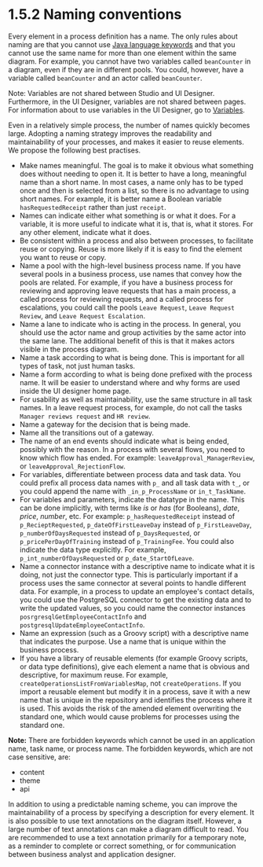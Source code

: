 # 1.5.2 Naming conventions

Every element in a process definition has a name. The only rules about naming are that you cannot 
use [Java language keywords](http://docs.oracle.com/javase/tutorial/java/nutsandbolts/_keywords.md)
and that you cannot use the same name for more than one element within the same diagram. 
For example, you cannot have two variables called `beanCounter` in a diagram, even if they are in different pools. 
You could, however, have a variable called `beanCounter` and an actor called `beanCounter`.

Note: Variables are not shared between Studio and UI Designer. Furthermore, in the UI Designer, variables are not shared between pages. 
For information about to use variables in the UI Designer, go to [Variables](/variables.md).

Even in a relatively simple process, the number of names quickly becomes large. Adopting a naming strategy improves the readability and maintainability of your processes, and makes it easier to reuse elements. We propose the following best practises.

* Make names meaningful. The goal is to make it obvious what something does without needing to open it. It is better to have a long, meaningful name than a short name. 
In most cases, a name only has to be typed once and then is selected from a list, so there is no advantage to using short names. For example, it is better name a Boolean variable `hasRequestedReceipt`
rather than just `receipt`.
* Names can indicate either what something is or what it does. For a variable, it is more useful to indicate what it is, that is, what it stores. For any other element, indicate what it does.
* Be consistent within a process and also between processes, to facilitate reuse or copying. Reuse is more likely if it is easy to find the element you want to reuse or copy.
* Name a pool with the high-level business process name. If you have several pools in a business process, use names that convey how the pools are related. 
For example, if you have a business process for reviewing and approving leave requests that has a main process, a called process for reviewing requests, and a called process for escalations, 
you could call the pools `Leave Request`, `Leave Request Review`, and `Leave Request Escalation`.
* Name a lane to indicate who is acting in the process. In general, you should use the actor name and group activities by the same actor into the same lane. 
The additional benefit of this is that it makes actors visible in the process diagram.
* Name a task according to what is being done. This is important for all types of task, not just human tasks.
* Name a form according to what is being done prefixed with the process name. It will be easier to understand where and why forms are used inside the UI designer home page.
* For usability as well as maintainability, use the same structure in all task names. In a leave request process, for example, do not call the tasks `Manager reviews request` and `HR review`.
* Name a gateway for the decision that is being made.
* Name all the transitions out of a gateway.
* The name of an end events should indicate what is being ended, possibly with the reason. In a process with several flows, you need to know which flow has ended. 
For example: `leaveApproval_ManagerReview`, or `leaveApproval_RejectionFlow`.
* For variables, differentiate between process data and task data. You could prefix all process data names with `p_` and all task data with `t_`, or you could append the name with `_in_p_ProcessName`
or `in_t_TaskName`.
* For variables and parameters, indicate the datatype in the name. This can be done implicitly, with terms like _is_ or _has_ (for Booleans), _date_, _price_, _number_, etc. For example:
`p_hasRequestedReceipt` instead of `p_RecieptRequested`,
`p_dateOfFirstLeaveDay` instead of `p_FirstLeaveDay`,
`p_numberOfDaysRequested` instead of `p_DaysRequested`, or 
`p_pricePerDayOfTraining` instead of `p_TrainingFee`.
You could also indicate the data type explicitly. For example, `p_int_numberOfDaysRequested` or `p_date_StartOfLeave`.
* Name a connector instance with a descriptive name to indicate what it is doing, not just the connector type. 
This is particularly important if a process uses the same connector at several points to handle different data. For example, in a process to update an employee's contact details, 
you could use the PostgreSQL connector to get the existing data and to write the updated values, 
so you could name the connector instances `posrgresqlGetEmployeeContactInfo` and `postgresqlUpdateEmployeeContactInfo`.
* Name an expression (such as a Groovy script) with a descriptive name that indicates the purpose. Use a name that is unique within the business process.
* If you have a library of reusable elements (for example Groovy scripts, or data type definitions), give each element a name that is obvious and descriptive, for maximum reuse. 
For example, `createOperationsListFromVariablesMap`, not `createOperations`.
If you import a reusable element but modify it in a process, save it with a new name that is unique in the repository and identifies the process where it is used. 
This avoids the risk of the amended element overwriting the standard one, which would cause problems for processes using the standard one.

**Note:** There are forbidden keywords which cannot be used in an application name, task name, or process name. 
The forbidden keywords, which are not case sensitive, are: 

* content
* theme
* api

In addition to using a predictable naming scheme, you can improve the maintainability of a process by specifying a description for every element. 
It is also possible to use text annotations on the diagram itself. However, a large number of text annotations can make a diagram difficult to read. 
You are recommended to use a text annotation primarily for a temporary note, as a reminder to complete or correct something, or for communication between business analyst and application designer.